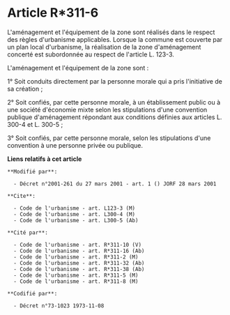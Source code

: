# Article R*311-6

L'aménagement et l'équipement de la zone sont réalisés dans le respect des règles d'urbanisme applicables. Lorsque la commune
est couverte par un plan local d'urbanisme, la réalisation de la zone d'aménagement concerté est subordonnée au respect de
l'article L. 123-3.

L'aménagement et l'équipement de la zone sont :

1° Soit conduits directement par la personne morale qui a pris l'initiative de sa création ;

2° Soit confiés, par cette personne morale, à un établissement public ou à une société d'économie mixte selon les
stipulations d'une convention publique d'aménagement répondant aux conditions définies aux articles L. 300-4 et L. 300-5 ;

3° Soit confiés, par cette personne morale, selon les stipulations d'une convention à une personne privée ou publique.

**Liens relatifs à cet article**

	**Modifié par**:

	  - Décret n°2001-261 du 27 mars 2001 - art. 1 () JORF 28 mars 2001

	**Cite**:

	  - Code de l'urbanisme - art. L123-3 (M)
	  - Code de l'urbanisme - art. L300-4 (M)
	  - Code de l'urbanisme - art. L300-5 (Ab)

	**Cité par**:

	  - Code de l'urbanisme - art. R*311-10 (V)
	  - Code de l'urbanisme - art. R*311-16 (Ab)
	  - Code de l'urbanisme - art. R*311-2 (M)
	  - Code de l'urbanisme - art. R*311-32 (Ab)
	  - Code de l'urbanisme - art. R*311-38 (Ab)
	  - Code de l'urbanisme - art. R*311-5 (M)
	  - Code de l'urbanisme - art. R*311-8 (M)

	**Codifié par**:

	  - Décret n°73-1023 1973-11-08
